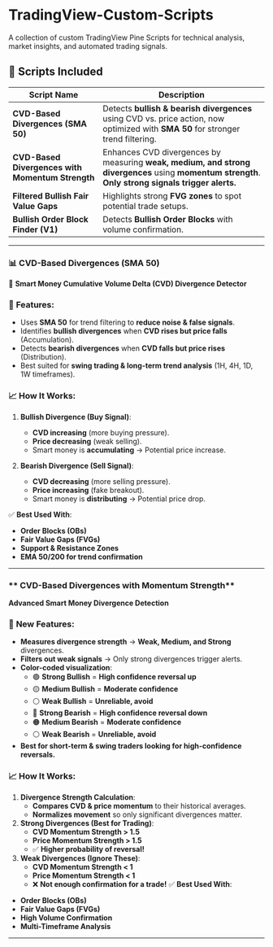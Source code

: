 # TradingView-Custom-Scripts

A collection of custom TradingView Pine Scripts for technical analysis, market insights, and automated trading signals.

## 📂 Scripts Included

| Script Name                                      | Description                                                                                                                                         |
| ------------------------------------------------ | --------------------------------------------------------------------------------------------------------------------------------------------------- |
| **CVD-Based Divergences (SMA 50)**               | Detects **bullish & bearish divergences** using CVD vs. price action, now optimized with **SMA 50** for stronger trend filtering.                   |
| **CVD-Based Divergences with Momentum Strength** | Enhances CVD divergences by measuring **weak, medium, and strong divergences** using **momentum strength**. **Only strong signals trigger alerts.** |
| **Filtered Bullish Fair Value Gaps**             | Highlights strong **FVG zones** to spot potential trade setups.                                                                                     |
| **Bullish Order Block Finder (V1)**              | Detects **Bullish Order Blocks** with volume confirmation.                                                                                          |

---

### **📊 CVD-Based Divergences (SMA 50)**

🚀 **Smart Money Cumulative Volume Delta (CVD) Divergence Detector**

### 🔹 **Features:**

- Uses **SMA 50** for trend filtering to **reduce noise & false signals**.
- Identifies **bullish divergences** when **CVD rises but price falls** (Accumulation).
- Detects **bearish divergences** when **CVD falls but price rises** (Distribution).
- Best suited for **swing trading & long-term trend analysis** (1H, 4H, 1D, 1W timeframes).

### 📈 **How It Works:**

1. **Bullish Divergence (Buy Signal)**:

   - **CVD increasing** (more buying pressure).
   - **Price decreasing** (weak selling).
   - Smart money is **accumulating** → Potential price increase.

2. **Bearish Divergence (Sell Signal)**:
   - **CVD decreasing** (more selling pressure).
   - **Price increasing** (fake breakout).
   - Smart money is **distributing** → Potential price drop.

✅ **Best Used With**:

- **Order Blocks (OBs)**
- **Fair Value Gaps (FVGs)**
- **Support & Resistance Zones**
- **EMA 50/200 for trend confirmation**

---

### ** CVD-Based Divergences with Momentum Strength**

**Advanced Smart Money Divergence Detection**

### 🔹 **New Features:**

- **Measures divergence strength** → **Weak, Medium, and Strong** divergences.
- **Filters out weak signals** → Only strong divergences trigger alerts.
- **Color-coded visualization**:
  - 🟢 **Strong Bullish** = **High confidence reversal up**
  - 🟡 **Medium Bullish** = **Moderate confidence**
  - ⚪ **Weak Bullish** = **Unreliable, avoid**
  - 🔴 **Strong Bearish** = **High confidence reversal down**
  - 🟠 **Medium Bearish** = **Moderate confidence**
  - ⚪ **Weak Bearish** = **Unreliable, avoid**
- **Best for short-term & swing traders looking for high-confidence reversals.**

### 📈 **How It Works:**

1. **Divergence Strength Calculation**:
   - **Compares CVD & price momentum** to their historical averages.
   - **Normalizes movement** so only significant divergences matter.
2. **Strong Divergences (Best for Trading)**:
   - **CVD Momentum Strength > 1.5**
   - **Price Momentum Strength > 1.5**
   - ✅ **Higher probability of reversal!**
3. **Weak Divergences (Ignore These)**:
   - **CVD Momentum Strength < 1**
   - **Price Momentum Strength < 1**
   - ❌ **Not enough confirmation for a trade!**
     ✅ **Best Used With**:

- **Order Blocks (OBs)**
- **Fair Value Gaps (FVGs)**
- **High Volume Confirmation**
- **Multi-Timeframe Analysis**

---
